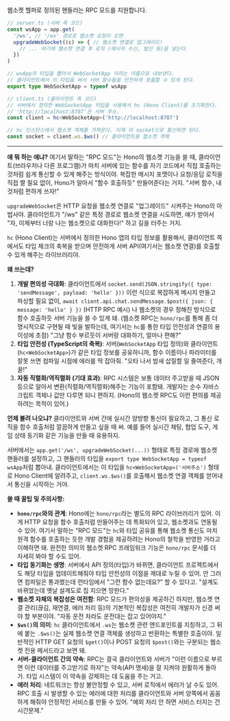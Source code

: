 웹소켓 헬퍼로 정의된 핸들러는 RPC 모드를 지원합니다.

```typescript
// server.ts (서버 측 코드)
const wsApp = app.get(
  '/ws', // '/ws' 경로로 웹소켓 요청이 오면
  upgradeWebSocket((c) => { // 웹소켓 연결로 업그레이드!
    // ... 여기에 웹소켓 연결 후 로직 (메시지 수신, 발신 등)을 넣는다.
  })
)

// wsApp의 타입을 뽑아서 WebSocketApp 이라는 이름으로 내보낸다.
// 클라이언트에서 이 타입을 써서 서버 함수들을 안전하게 호출할 수 있게 된다.
export type WebSocketApp = typeof wsApp

// client.ts (클라이언트 측 코드)
// 서버에서 정의한 WebSocketApp 타입을 사용해서 hc (Hono Client)를 초기화한다.
// 'http://localhost:8787'은 서버 주소.
const client = hc<WebSocketApp>('http://localhost:8787')

// hc 인스턴스에서 웹소켓 객체를 가져온다. 이제 이 socket으로 통신하면 된다.
const socket = client.ws.$ws() // 클라이언트용 웹소켓 객체
```

---

**얘 뭐 하는 애냐?**
여기서 말하는 "RPC 모드"는 Hono의 웹소켓 기능을 쓸 때, 클라이언트(브라우저나 다른 프로그램)가 마치 서버에 있는 함수를 자기 코드에서 직접 호출하는 것처럼 쉽게 통신할 수 있게 해주는 방식이야. 복잡한 메시지 포맷이나 요청/응답 로직을 직접 짤 필요 없이, Hono가 알아서 "함수 호출하듯" 만들어준다는 거지. "서버 함수, 내 것처럼 편하게 쓰자!"

`upgradeWebSocket`은 HTTP 요청을 웹소켓 연결로 "업그레이드" 시켜주는 Hono의 마법사야. 클라이언트가 "/ws" 같은 특정 경로로 웹소켓 연결을 시도하면, 얘가 받아서 "자, 이제부터 너랑 나는 웹소켓으로 대화한다!" 하고 길을 터주는 거지.

`hc` (Hono Client)는 서버에서 정의한 Hono 앱의 타입 정보를 활용해서, 클라이언트 쪽에서도 타입 체크의 축복을 받으며 안전하게 서버 API(여기서는 웹소켓 연결)를 호출할 수 있게 해주는 라이브러리야.

**왜 쓰는데?**
1.  **개발 편의성 극대화**: 클라이언트에서 `socket.send(JSON.stringify({ type: 'sendMessage', payload: 'hello' }))` 이런 식으로 복잡하게 메시지 만들고 파싱할 필요 없이, `await client.api.chat.sendMessage.$post({ json: { message: 'hello' } })` (HTTP RPC 예시) 나 웹소켓의 경우 정해진 방식으로 함수 호출하듯 서버 기능을 쓸 수 있게 돼. (웹소켓 RPC는 `hono/rpc`를 통해 좀 더 명시적으로 구현될 때 빛을 발하는데, 여기서는 `hc`를 통한 타입 안전성과 연결의 용이성에 초점) "그냥 함수 부르듯이 서버랑 대화하기, 얼마나 편해?"
2.  **타입 안전성 (TypeScript의 축복)**: 서버(`WebSocketApp` 타입 정의)와 클라이언트(`hc<WebSocketApp>`)가 같은 타입 정보를 공유하니까, 함수 이름이나 파라미터를 잘못 쓰면 컴파일 시점에 에러를 딱 잡아줘. "오타 나서 밤새 삽질할 일 줄여준다, 개꿀!"
3.  **자동 직렬화/역직렬화 (기대 효과)**: RPC 시스템은 보통 데이터 주고받을 때 JSON 등으로 알아서 변환(직렬화/역직렬화)해주는 기능이 포함돼. 개발자는 순수 자바스크립트 객체나 값만 다루면 되니 편하지. (Hono의 웹소켓 RPC도 이런 편의를 제공하려는 목적이 있어.)

**언제 불려 나오냐?**
클라이언트와 서버 간에 실시간 양방향 통신이 필요하고, 그 통신 로직을 함수 호출처럼 깔끔하게 만들고 싶을 때 써. 예를 들어 실시간 채팅, 협업 도구, 게임 상태 동기화 같은 기능을 만들 때 유용하지.

서버에서는 `app.get('/ws', upgradeWebSocket(...))` 형태로 특정 경로에 웹소켓 핸들러를 설정하고, 그 핸들러의 타입을 `export type WebSocketApp = typeof wsApp`처럼 뽑아내.
클라이언트에서는 이 타입을 `hc<WebSocketApp>('서버주소')` 형태로 Hono Client에 알려주고, `client.ws.$ws()`를 호출해서 웹소켓 연결 객체를 얻어내서 통신을 시작하는 거야.

**쓸 때 꿀팁 및 주의사항:**
*   **`hono/rpc`와의 관계**: Hono에는 `hono/rpc`라는 별도의 RPC 라이브러리가 있어. 이게 HTTP 요청을 함수 호출처럼 만들어주는 데 특화되어 있고, 웹소켓과도 연동될 수 있어. 여기서 말하는 "RPC 모드"는 `hc`와 타입 공유를 통해 웹소켓 통신도 마치 원격 함수를 호출하는 듯한 개발 경험을 제공하려는 Hono의 철학을 반영한 거라고 이해하면 돼. 완전한 의미의 웹소켓 RPC 프레임워크 기능은 `hono/rpc` 문서를 더 자세히 봐야 할 수도 있어.
*   **타입 동기화는 생명**: 서버에서 API 정의(타입)가 바뀌면, 클라이언트 프로젝트에서도 해당 타입을 업데이트해줘야 타입 안전성의 이점을 제대로 누릴 수 있어. 안 그러면 컴파일은 통과했는데 런타임에서 "그런 함수 없는데요?" 할 수 있다고. "설계도 바뀌었는데 옛날 설계도로 집 지으면 망한다."
*   **웹소켓 자체의 복잡성은 여전함**: RPC 모드가 편의성을 제공하긴 하지만, 웹소켓 연결 관리(끊김, 재연결, 에러 처리 등)의 기본적인 복잡성은 여전히 개발자가 신경 써야 할 부분이야. "자동 운전 차라도 운전대는 잡고 있어야지."
*   **`$ws()`의 의미**: `hc` 클라이언트에서 `.ws`는 웹소켓 관련 엔드포인트를 지칭하고, 그 뒤에 붙는 `.$ws()`는 실제 웹소켓 연결 객체를 생성하고 반환하는 특별한 호출이야. 일반적인 HTTP GET 요청의 `$get()`이나 POST 요청의 `$post()`와는 구분되는 웹소켓 전용 메서드라고 보면 돼.
*   **서버-클라이언트 간의 약속**: RPC는 결국 클라이언트와 서버가 "이런 이름으로 부르면 이런 데이터를 주고받기로 하자"는 약속(API 명세)을 잘 지켜야 원활하게 돌아가. 타입 시스템이 이 약속을 강제하는 데 도움을 주는 거고.
*   **에러 처리**: 네트워크는 항상 불안정할 수 있고, 서버 로직에서 에러가 날 수도 있어. RPC 호출 시 발생할 수 있는 에러에 대한 처리를 클라이언트와 서버 양쪽에서 꼼꼼하게 해줘야 안정적인 서비스를 만들 수 있어. "예외 처리 안 하면 서비스 터지는 건 시간문제."